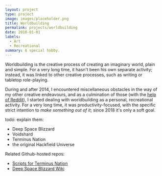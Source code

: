 ```yaml
---
layout: project
type: project
image: images/placeholder.png
title: Worldbuilding
permalink: projects/worldbuilding
date: 2010-01-01
labels:
  - Art
  - Recreational
summary: A special hobby.
---
```


<div class="ui small rounded images">

</div>

Worldbuilding is the creative process of creating an imaginary world, plain and simple. For a very long time, it hasn't been his own separate activity; instead, it was linked to other creative processes, such as writing or tabletop role-playing.

During and after 2014, I encountered miscellaneous obstacles in the way of my other creative endeavours, and as a culmination of those (with the <a href="https://reddit.com/r/worldbuilding" target="_blank">help of Reddit</a>), I started dealing with worldbuilding as a personal, recreational activity. For a very long time, it was productivity-focused, with the specific strict intention to <i>make something out of it</i>; since 2018 it's only a soft goal.

todo: explain them:
- Deep Space Blizzard
- Voidshard
- Terminus Nation
- the original Hackfield Universe

Related Github-hosted repos:

<ul>
  <li><a href='https://katamori.github.io/terminus-nation/index.html'>Scripts for Terminus Nation</a></li>
  <li><a href='https://katamori.github.io/deep-space-blizzard/index.html'>Deep Space Blizzard Wiki</a></li>
</ul>




